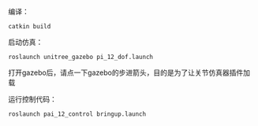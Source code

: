 编译：

```
catkin build
```

启动仿真：

```
roslaunch unitree_gazebo pi_12_dof.launch
```

打开gazebo后，请点一下gazebo的步进箭头，目的是为了让关节仿真器插件加载



运行控制代码：

```
roslaunch pai_12_control bringup.launch
```
